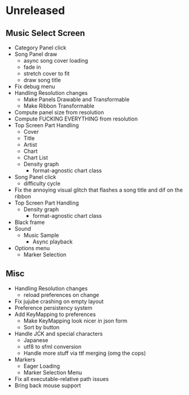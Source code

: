 # Unreleased
## Music Select Screen
- Category Panel click
- Song Panel draw
    - async song cover loading
    - fade in
    - stretch cover to fit
    - draw song title
- Fix debug menu
- Handling Resolution changes
    - Make Panels Drawable and Transformable
    - Make Ribbon Transformable
- Compute panel size from resolution
- Compute FUCKING EVERYTHING from resolution
- Top Screen Part Handling
    - Cover
    - Title
    - Artist
    - Chart
    - Chart List
    - Density graph
        - format-agnostic chart class
- Song Panel click
    - difficulty cycle
- Fix the annoying visual glitch that flashes a song title and dif on the ribbon
- Top Screen Part Handling
    - Density graph
        - format-agnostic chart class
- Black frame
- Sound
    - Music Sample
        - Async playback
- Options menu
    - Marker Selection

## Misc
- Handling Resolution changes
    - reload preferences on change
- Fix jujube crashing on empty layout
- Preference persistency system
- Add KeyMapping to preferences
    - Make KeyMapping look nicer in json form
    - Sort by button
- Handle JCK and special characters
    - Japanese
    - utf8 to sfml conversion
    - Handle more stuff via ttf merging (omg the cops)
- Markers
    - Eager Loading
    - Marker Selection Menu
- Fix all executable-relative path issues
- Bring back mouse support
